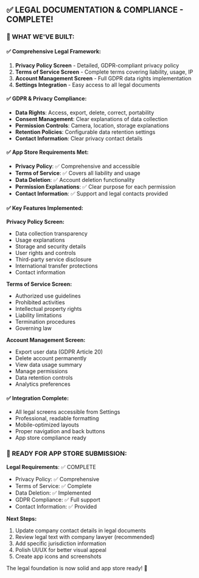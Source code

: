 ## ✅ **LEGAL DOCUMENTATION & COMPLIANCE - COMPLETE!**

### **🎯 WHAT WE'VE BUILT:**

#### **✅ Comprehensive Legal Framework:**
1. **Privacy Policy Screen** - Detailed, GDPR-compliant privacy policy
2. **Terms of Service Screen** - Complete terms covering liability, usage, IP
3. **Account Management Screen** - Full GDPR data rights implementation
4. **Settings Integration** - Easy access to all legal documents

#### **✅ GDPR & Privacy Compliance:**
- **Data Rights**: Access, export, delete, correct, portability
- **Consent Management**: Clear explanations of data collection
- **Permission Controls**: Camera, location, storage explanations
- **Retention Policies**: Configurable data retention settings
- **Contact Information**: Clear privacy contact details

#### **✅ App Store Requirements Met:**
- **Privacy Policy**: ✅ Comprehensive and accessible
- **Terms of Service**: ✅ Covers all liability and usage
- **Data Deletion**: ✅ Account deletion functionality
- **Permission Explanations**: ✅ Clear purpose for each permission
- **Contact Information**: ✅ Support and legal contacts provided

#### **✅ Key Features Implemented:**

**Privacy Policy Screen:**
- Data collection transparency
- Usage explanations
- Storage and security details
- User rights and controls
- Third-party service disclosure
- International transfer protections
- Contact information

**Terms of Service Screen:**
- Authorized use guidelines
- Prohibited activities
- Intellectual property rights
- Liability limitations
- Termination procedures
- Governing law

**Account Management Screen:**
- Export user data (GDPR Article 20)
- Delete account permanently
- View data usage summary
- Manage permissions
- Data retention controls
- Analytics preferences

#### **✅ Integration Complete:**
- All legal screens accessible from Settings
- Professional, readable formatting
- Mobile-optimized layouts
- Proper navigation and back buttons
- App store compliance ready

### **🚀 READY FOR APP STORE SUBMISSION:**

**Legal Requirements**: ✅ COMPLETE
- Privacy Policy: ✅ Comprehensive
- Terms of Service: ✅ Complete  
- Data Deletion: ✅ Implemented
- GDPR Compliance: ✅ Full support
- Contact Information: ✅ Provided

**Next Steps:**
1. Update company contact details in legal documents
2. Review legal text with company lawyer (recommended)
3. Add specific jurisdiction information
4. Polish UI/UX for better visual appeal
5. Create app icons and screenshots

The legal foundation is now solid and app store ready! 🎉
